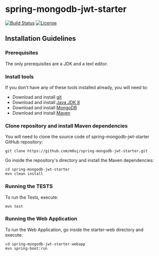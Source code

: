 # spring-mongodb-jwt-starter

[![Build Status](https://travis-ci.org/m0uj/spring-mongodb-jwt-starter.svg?branch=master)](https://travis-ci.org/m0uj/spring-mongodb-jwt-starter)
[![License](https://img.shields.io/badge/License-GPL--3.0-blue.svg)](https://opensource.org/licenses/GPL-3.0)

## Installation Guidelines

### Prerequisites
The only prerequisites are a JDK and a text editor.

### Install tools
If you don't have any of these tools installed already,
you will need to:

* Download and install [git](https://git-scm.com/)
* Download and install [Java JDK 8](http://www.oracle.com/technetwork/pt/java/javase/downloads/jdk8-downloads-2133151.html)
* Download and install [MongoDB](https://docs.mongodb.com/manual/installation/)
* Download and install [Maven](https://maven.apache.org/install.html)

### Clone repository and install Maven dependencies
You will need to clone the source code of spring-mongodb-jwt-starter GitHub repository:

    git clone https://github.com/m0uj/spring-mongodb-jwt-starter.git

Go inside the repository's directory and install the Maven dependencies:

    cd spring-mongodb-jwt-starter
    mvn clean install

### Running the TESTS
To run the Tests, execute:

    mvn test
    
### Running the Web Application
To run the Web Application, go inside the starter-web directory and execute:

    cd spring-mongodb-jwt-starter-webapp
    mvn spring-boot:run

